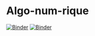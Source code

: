 # Algo-num-rique
[![Binder](https://mybinder.org/badge_logo.svg)](https://mybinder.org/v2/gh/souhahd/Algorithme_Avancee/main?filepath=LesTri_VERSION_Final.ipynb)
[![Binder](https://mybinder.org/badge_logo.svg)](https://mybinder.org/v2/gh/souhahd/Algorithme_Avancee/main?filepath=ProblemeReine.ipynb)
